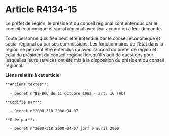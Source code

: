 # Article R4134-15

Le préfet de région, le président du conseil régional sont entendus par le conseil économique et social régional avec leur
accord ou à leur demande.

Toute personne qualifiée peut être entendue par le conseil économique et social régional ou par ses commissions. Les
fonctionnaires de l'Etat dans la région ne peuvent être entendus qu'avec l'accord du préfet de région et celui du président
du conseil régional lorsqu'il s'agit de questions pour lesquelles leurs services ont été mis à la disposition du président du
conseil régional.

**Liens relatifs à cet article**

	**Anciens textes**:

	  - Décret n°82-866 du 11 octobre 1982 - art. 16 (Ab)

	**Codifié par**:

	  - Décret n°2000-318 2000-04-07

	**Créé par**:

	  - Décret n°2000-318 2000-04-07 jorf 9 avril 2000
